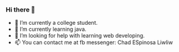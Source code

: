 ### Hi there 👋
- 🔭 I’m currently a college student.
- 🌱 I’m currently learning java.
- 🤔 I’m looking for help with learning web developing.
- 📫 You can contact me at fb messenger: Chad ESpinosa Liwliw
